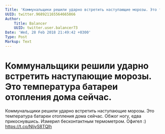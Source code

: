 ```yaml
---
Title: 'Коммунальщики решили ударно встретить наступающие морозы. Это температура батареи отопления дома сейчас.'
UUID: twitter.968921165564665866
Author:
    Title: Balancer
    UUID: twitter.user.balancer73
Date: 'Wed, 28 Feb 2018 21:49:42 +0300'
Type: Post
Markup: Text
---
```


# Коммунальщики решили ударно встретить наступающие морозы. Это температура батареи отопления дома сейчас.

Коммунальщики решили ударно встретить наступающие морозы.
Это температура батареи отопления дома сейчас. Обжог ногу,
едва прикоснувшись. Измерил бесконтактным термометром.
Офигел :) https://t.co/NIjvS8TQIh